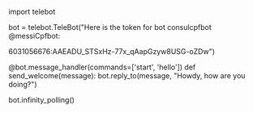 import telebot

bot = telebot.TeleBot("Here is the token for bot consulcpfbot @messiCpfbot:

6031056676:AAEADU_STSxHz-77x_qAapGzyw8USG-oZDw")


@bot.message_handler(commands=['start', 'hello'])
def send_welcome(message):
    bot.reply_to(message, "Howdy, how are you doing?")

bot.infinity_polling()

